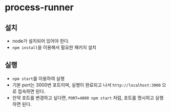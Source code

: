 # process-runner

## 설치
- node가 설치되어 있어야 한다.
- `npm install`을 이용해서 필요한 패키지 설치

## 실행
- `npm start`를 이용하여 실행
- 기본 port는 3000번 포트이며, 실행이 완료되고 나서 `http://localhost:3000` 으로 접속하면 된다.
- 만약 포트를 변경하고 싶다면, `PORT=4000 npm start` 처럼, 포트를 명시하고 실행하면 된다.
